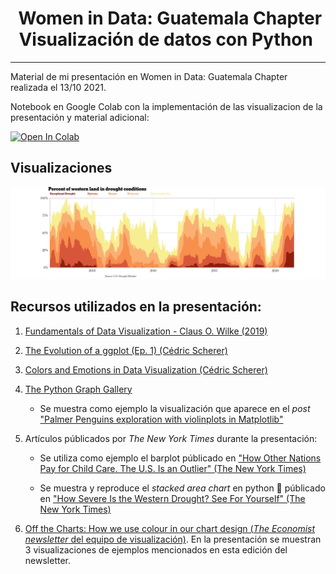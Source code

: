 <h1 align="center">
  &nbsp;Women in Data: Guatemala Chapter<br> Visualización de datos con Python&nbsp;
</h1>

----

Material de mi presentación en Women in Data: Guatemala Chapter realizada el 13/10 2021.

Notebook en Google Colab con la implementación de las visualizacion de la 
presentación y material adicional:

<a href="https://colab.research.google.com/drive/1o43FTdcj_nKdSJkU_qFshutIYTCi1JwD?usp=sharing">
  <img src="https://colab.research.google.com/assets/colab-badge.svg" alt="Open In Colab"/>
</a>

## Visualizaciones

![](img/us_drought_replica_NYT.png)

## Recursos utilizados en la presentación:

1. [Fundamentals of Data Visualization - Claus O. Wilke (2019)](https://clauswilke.com/dataviz/)

2. [The Evolution of a ggplot (Ep. 1) (Cédric Scherer)](https://www.cedricscherer.com/2019/05/17/the-evolution-of-a-ggplot-ep.-1/)

3. [Colors and Emotions in Data Visualization (Cédric Scherer)](https://www.cedricscherer.com/2021/06/08/colors-and-emotions-in-data-visualization/)

4. [The Python Graph Gallery](https://www.python-graph-gallery.com)

   - Se muestra como ejemplo la visualización que aparece en el *post* ["Palmer Penguins exploration with violinplots in Matplotlib"](https://www.python-graph-gallery.com/web-ggbetweenstats-with-matplotlib)

5. Artículos públicados por *The New York Times* durante la presentación:

   - Se utiliza como ejemplo el barplot públicado en ["How Other Nations Pay for Child Care. The U.S. Is an Outlier" (The New York Times)](https://www.nytimes.com/2021/10/06/upshot/child-care-biden.html?smtyp=cur&smid=tw-nytimes)

   - Se muestra y reproduce el *stacked area chart* en python 🐍  públicado en ["How Severe Is the Western Drought? See For Yourself" (The New York Times)](https://www.nytimes.com/interactive/2021/06/11/climate/california-western-drought-map.html)

6. [Off the Charts: How we use colour in our chart design (*The Economist newsletter* del equipo de visualización)](https://view.e.economist.com/?qs=e2eb491699083554e6e0165e2847c6ebb1f8701f81f48a77a213f54bb25691d58948226f18f5041b191897ec7e98e6462192c63afffc8fcb27220927072403ebf4a1d8b65776755bcddddcf91218183a). En la presentación se muestran 3 visualizaciones de ejemplos mencionados en esta edición del newsletter.

